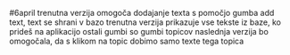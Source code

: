 #6april
trenutna verzija omogoča dodajanje texta s pomočjo gumba add text, text se shrani v bazo
trenutna verzija prikazuje vse tekste iz baze, ko prideš na aplikacijo
ostali gumbi so gumbi topicov
naslednja verzija bo omogočala, da s klikom na topic dobimo samo texte tega topica
